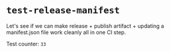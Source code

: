 # `test-release-manifest`

Let's see if we can make release + publish artifact + updating a manifest.json file work cleanly all in one CI step.

Test counter: `33`

